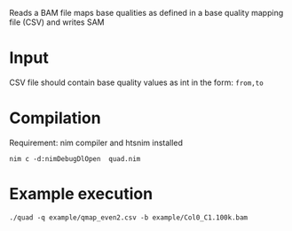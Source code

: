 Reads a BAM file maps base qualities as defined in a base quality
mapping file (CSV) and writes SAM


# Input

CSV file should contain base quality values as int in the form: `from,to`

# Compilation

Requirement: nim compiler and htsnim installed

`nim c -d:nimDebugDlOpen  quad.nim`

#  Example execution

`./quad -q example/qmap_even2.csv -b example/Col0_C1.100k.bam`
